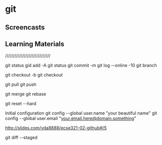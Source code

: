 # git

## Screencasts

## Learning Materials

/////////////////////////////

git status
gid add -A
git status
git commit -m
git log --online -10
git branch

git checkout -b
git checkout

git pull
git push

git merge
git rebase

git reset --hard


Initial configuration
git config --global user.name "your beautiful name"
git config --global user.email "your.email.here@domain.something"


http://slides.com/vda8888/ecse321-02-github#/5

git diff --staged

